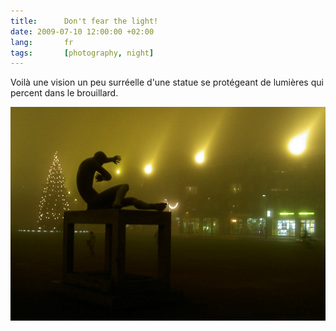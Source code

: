 ```yaml
---
title:      Don't fear the light!
date: 2009-07-10 12:00:00 +02:00
lang:       fr
tags:       [photography, night]
---
```


Voilà une vision un peu surréelle d'une statue se protégeant de lumières qui percent dans le brouillard.

![](don_t_fear_the_light.jpg "Don't fear the light!")

